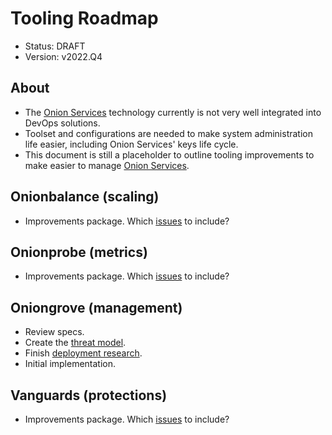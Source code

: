 # Tooling Roadmap

* Status: DRAFT
* Version: v2022.Q4

<!--[[_TOC_]]-->

## About

* The [Onion Services][] technology currently is not very well integrated into
  DevOps solutions.
* Toolset and configurations are needed to make system administration life
  easier, including Onion Services' keys life cycle.
* This document is still a placeholder to outline tooling improvements to make
  easier to manage [Onion Services][].

[Onion Services]: https://community.torproject.org/onion-services

## Onionbalance (scaling)

* Improvements package. Which
  [issues](https://gitlab.torproject.org/tpo/core/onionbalance/-/issues) to
  include?

## Onionprobe (metrics)

* Improvements package. Which
  [issues](https://gitlab.torproject.org/tpo/onion-services/onionprobe/-/issues)
  to include?

## Oniongrove (management)

* Review specs.
* Create the [threat model](https://gitlab.torproject.org/tpo/onion-services/oniongroove/-/issues/2).
* Finish [deployment research](https://gitlab.torproject.org/tpo/onion-services/oniongroove/-/issues/1).
* Initial implementation.

## Vanguards (protections)

* Improvements package. Which
  [issues](https://github.com/mikeperry-tor/vanguards/issues) to include?
